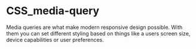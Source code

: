 # CSS_media-query
Media queries are what make modern responsive design possible. With them you can set different styling based on things like a users screen size, device capabilities or user preferences.
